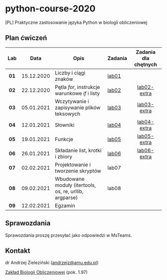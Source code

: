 # python-course-2020
[PL] Praktyczne zastosowanie języka Python w biologii obliczeniowej

## Plan ćwiczeń

| Lab | Data | Opis | Zadania | Zadania dla chętnych |
| :---: | --- | --- | --- | :---: |
| **01** | 15.12.2020 | Liczby i ciągi znaków | [lab01](./lab01.md)  | |
| **02**    | 22.12.2020 | Pętla *for*, instrukcje warunkowe *if* i listy  | [lab02](./lab02.md) | [lab02-extra](./lab02-extra.md) |
| **03**    | 05.01.2021 | Wczytywanie i zapisywanie plików teksowych  | [lab03](./lab03.md) | [lab03-extra](./lab03-extra.md) |
| **04**    | 12.01.2021 | Słowniki  | [lab04](./lab04.md) | [lab04-extra](./lab04-extra.md) |
| **05**    | 19.01.2021 | Funkcje  | [lab05](./lab05.md) | [lab05-extra](./lab05-extra.md) |
| **06**    | 26.01.2021 | Składanie list, krotki i zbiory  | [lab06](./lab06.md) | [lab06-extra](./lab06-extra.md) |
| **07**    | 02.02.2021 | Projektowanie i tworzenie skryptów  | lab07 |  |
| **08**    | 09.02.2021 | Wbudowane moduły (itertools, os, re, urllib, argparse)  | lab08 | |
| **09**    | 12.02.2021 | Egzamin  |  | |


## Sprawozdania

Sprawozdania proszę przesyłać jako odpowiedzi w MsTeams.


## Kontakt

dr Andrzej Zieleziński (andrzejz@amu.edu.pl)

[Zakład Biologii Obliczeniowej](http://www.combio.pl) (pok. 1.97)